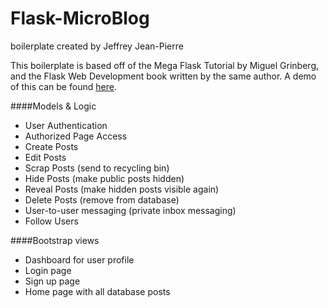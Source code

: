# Flask-MicroBlog
boilerplate created by Jeffrey Jean-Pierre

This boilerplate is based off of the Mega Flask Tutorial by Miguel Grinberg, and the Flask Web Development book written by the same author. A demo of this can be found [here](https://gogosanka.pythonanywhere.com).

####Models & Logic
  - User Authentication
  - Authorized Page Access
  - Create Posts
  - Edit Posts
  - Scrap Posts (send to recycling bin)
  - Hide Posts (make public posts hidden)
  - Reveal Posts (make hidden posts visible again)
  - Delete Posts (remove from database)
  - User-to-user messaging (private inbox messaging)
  - Follow Users
 
  
####Bootstrap views
  - Dashboard for user profile
  - Login page
  - Sign up page
  - Home page with all database posts
